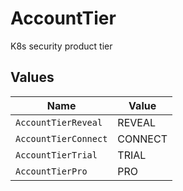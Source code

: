 # AccountTier

K8s security product tier


## Values

| Name                 | Value                |
| -------------------- | -------------------- |
| `AccountTierReveal`  | REVEAL               |
| `AccountTierConnect` | CONNECT              |
| `AccountTierTrial`   | TRIAL                |
| `AccountTierPro`     | PRO                  |